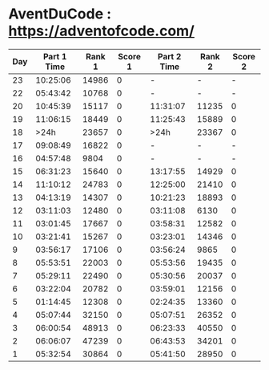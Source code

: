# AventDuCode : https://adventofcode.com/

| Day |    Part 1 Time    | Rank 1 | Score 1 |    Part 2 Time    | Rank 2 | Score 2 |
|-----|-------------------|--------|---------|-------------------|--------|---------|
| 23  | 10:25:06          | 14986  | 0       | -                 | -      | -       |
| 22  | 05:43:42          | 10768  | 0       | -                 | -      | -       |
| 20  | 10:45:39          | 15117  | 0       | 11:31:07          | 11235  | 0       |
| 19  | 11:06:15          | 18449  | 0       | 11:25:43          | 15889  | 0       |
| 18  | >24h              | 23657  | 0       | >24h              | 23367  | 0       |
| 17  | 09:08:49          | 16822  | 0       | -                 | -      | -       |
| 16  | 04:57:48          | 9804   | 0       | -                 | -      | -       |
| 15  | 06:31:23          | 15640  | 0       | 13:17:55          | 14929  | 0       |
| 14  | 11:10:12          | 24783  | 0       | 12:25:00          | 21410  | 0       |
| 13  | 04:13:19          | 14307  | 0       | 10:21:23          | 18893  | 0       |
| 12  | 03:11:03          | 12480  | 0       | 03:11:08          | 6130   | 0       |
| 11  | 03:01:45          | 17667  | 0       | 03:58:31          | 12582  | 0       |
| 10  | 03:21:41          | 15267  | 0       | 03:23:01          | 14346  | 0       |
|  9  | 03:56:17          | 17106  | 0       | 03:56:24          | 9865   | 0       |
|  8  | 05:53:51          | 22003  | 0       | 05:53:56          | 19435  | 0       |
|  7  | 05:29:11          | 22490  | 0       | 05:30:56          | 20037  | 0       |
|  6  | 03:22:04          | 20782  | 0       | 03:59:01          | 12156  | 0       |
|  5  | 01:14:45          | 12308  | 0       | 02:24:35          | 13360  | 0       |
|  4  | 05:07:44          | 32150  | 0       | 05:07:51          | 26352  | 0       |
|  3  | 06:00:54          | 48913  | 0       | 06:23:33          | 40550  | 0       |
|  2  | 06:06:07          | 47239  | 0       | 06:43:53          | 34201  | 0       |
|  1  | 05:32:54          | 30864  | 0       | 05:41:50          | 28950  | 0       |
